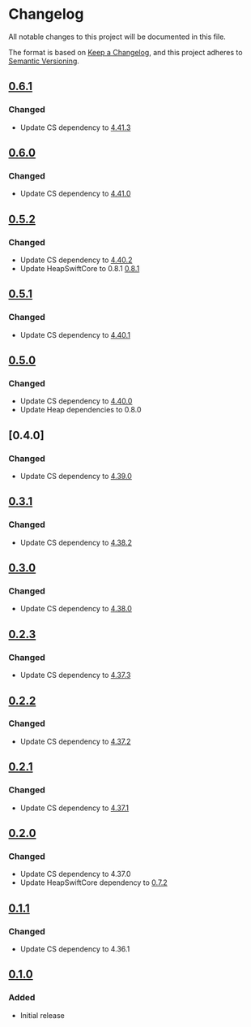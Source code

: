 # Changelog

All notable changes to this project will be documented in this file.

The format is based on [Keep a Changelog](https://keepachangelog.com/en/1.0.0/),
and this project adheres to [Semantic Versioning](https://semver.org/spec/v2.0.0.html).

## [0.6.1]

### Changed

- Update CS dependency to [4.41.3][cs-4.41.3]

[cs-4.41.3]: https://github.com/ContentSquare/CS_iOS_SDK/releases/tag/4.41.3
[0.6.1]: https://github.com/ContentSquare/apple-sdk/releases/tag/0.6.1

## [0.6.0]

### Changed

- Update CS dependency to [4.41.0][cs-4.41.0]

[cs-4.41.0]: https://github.com/ContentSquare/CS_iOS_SDK/releases/tag/4.41.0
[0.6.0]: https://github.com/ContentSquare/apple-sdk/releases/tag/0.6.0

## [0.5.2]

### Changed

- Update CS dependency to [4.40.2][cs-4.40.2]
- Update HeapSwiftCore to 0.8.1 [0.8.1][heap-swift-core-0.8.1]

[heap-swift-core-0.8.1]: https://github.com/heap/heap-swift-core-sdk/releases/tag/0.8.1
[cs-4.40.2]: https://github.com/ContentSquare/CS_iOS_SDK/releases/tag/4.40.2
[0.5.2]: https://github.com/ContentSquare/apple-sdk/releases/tag/0.5.2

## [0.5.1]

### Changed

- Update CS dependency to [4.40.1][cs-4.40.1]

[cs-4.40.1]: https://github.com/ContentSquare/CS_iOS_SDK/releases/tag/4.40.1
[0.5.1]: https://github.com/ContentSquare/apple-sdk/releases/tag/0.5.1

## [0.5.0]

### Changed

- Update CS dependency to [4.40.0][cs-4.40.0]
- Update Heap dependencies to 0.8.0

[cs-4.40.0]: https://github.com/ContentSquare/CS_iOS_SDK/releases/tag/4.40.0
[0.5.0]: https://github.com/ContentSquare/apple-sdk/releases/tag/0.5.0

## [0.4.0]

### Changed

- Update CS dependency to [4.39.0][cs-4.39.0]

[cs-4.39.0]: https://github.com/ContentSquare/CS_iOS_SDK/releases/tag/4.39.0

## [0.3.1]

### Changed

- Update CS dependency to [4.38.2][cs-4.38.2]

[cs-4.38.2]: https://github.com/ContentSquare/CS_iOS_SDK/releases/tag/4.38.2
[0.3.1]: https://github.com/ContentSquare/apple-sdk/releases/tag/0.3.1

## [0.3.0]

### Changed

- Update CS dependency to [4.38.0][cs-4.38.0]

[cs-4.38.0]: https://github.com/ContentSquare/CS_iOS_SDK/releases/tag/4.38.0
[0.3.0]: https://github.com/ContentSquare/apple-sdk/releases/tag/0.3.0

## [0.2.3]

### Changed

- Update CS dependency to [4.37.3][cs-4.37.3]

[cs-4.37.3]: https://github.com/ContentSquare/CS_iOS_SDK/releases/tag/4.37.3
[0.2.3]: https://github.com/ContentSquare/apple-sdk/releases/tag/0.2.3

## [0.2.2]

### Changed

- Update CS dependency to [4.37.2][cs-4.37.2]

[cs-4.37.2]: https://github.com/ContentSquare/CS_iOS_SDK/releases/tag/4.37.2
[0.2.2]: https://github.com/ContentSquare/apple-sdk/releases/tag/0.2.2

## [0.2.1]

### Changed

- Update CS dependency to [4.37.1][cs-4.37.1]

[cs-4.37.1]: https://github.com/ContentSquare/CS_iOS_SDK/releases/tag/4.37.1
[0.2.1]: https://github.com/ContentSquare/apple-sdk/releases/tag/0.2.1

## [0.2.0]

### Changed

- Update CS dependency to 4.37.0
- Update HeapSwiftCore dependency to [0.7.2][heap-swift-core-0.7.2]

[heap-swift-core-0.7.2]: https://github.com/heap/heap-swift-core-sdk/releases/tag/0.7.2
[0.2.0]: https://github.com/ContentSquare/apple-sdk/releases/tag/0.2.0

## [0.1.1]

### Changed

- Update CS dependency to 4.36.1

[0.1.1]: https://github.com/ContentSquare/apple-sdk/releases/tag/0.1.1

## [0.1.0]

### Added

- Initial release

[0.1.0]: https://github.com/ContentSquare/apple-sdk/releases/tag/0.1.0
